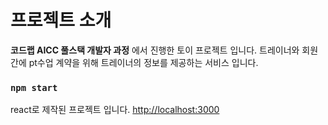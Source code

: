 # 프로젝트 소개
**코드랩 AICC 풀스택 개발자 과정** 에서 진행한 토이 프로젝트 입니다.
트레이너와 회원간에 pt수업 계약을 위해 트레이너의 정보를 제공하는 서비스 입니다.

### `npm start`
react로 제작된 프로젝트 입니다.
 [http://localhost:3000](http://localhost:3000) 

